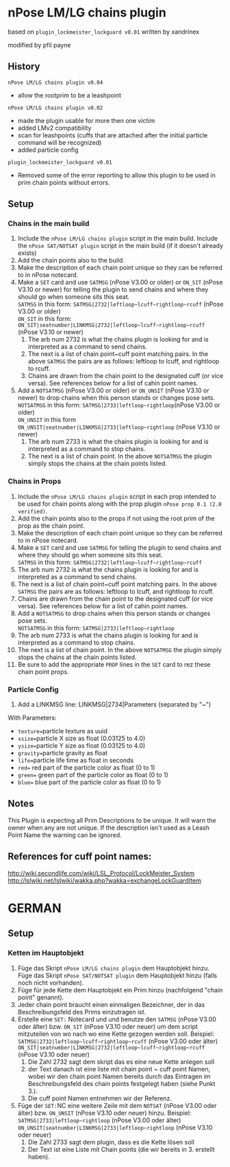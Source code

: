 # nPose LM/LG chains plugin
based on `plugin_lockmeister_lockguard v0.01` written by xandrinex

modified by pfil payne

## History

`nPose LM/LG chains plugin v0.04`
- allow the rootprim to be a leashpoint

`nPose LM/LG chains plugin v0.02`
- made the plugin usable for more then one victim
- added LMv2 compatibility
- scan for leashpoints (cuffs that are attached after the initial particle command will be recognized)
- added particle config

`plugin_lockmeister_lockguard v0.01`
- Removed some of the error reporting to allow this plugin to be used in prim chain points without errors.

## Setup
### Chains in the main build
1.  Include the `nPose LM/LG chains plugin` script in the main build. Include the `nPose SAT/NOTSAT plugin` script in the main build (if it doesn't already exists)
2.  Add the chain points also to the build.
3.  Make the description of each chain point unique so they can be referred to in nPose notecard.
4.  Make a `SET` card and use `SATMSG` (nPose V3.00 or older) or `ON_SIT` (nPose V3.10 or newer) for telling the plugin to send chains and where they should go when someone sits this seat.  
  `SATMSG` in this form: `SATMSG|2732|leftloop~lcuff~rightloop~rcuff` (nPose V3.00 or older)  
  `ON_SIT` in this form: `ON_SIT|seatnumber|LINKMSG|2732|leftloop~lcuff~rightloop~rcuff` (nPose V3.10 or newer)
    1. The arb num 2732 is what the chains plugin is looking for and is interpreted as a command to send chains.
    2. The next is a list of chain point~cuff point matching pairs.  In the above `SATMSG` the pairs are as follows:  leftloop to lcuff, and rightloop to rcuff.
    3. Chains are drawn from the chain point to the designated cuff (or vice versa). See references below for a list of cahin point names.
5. Add a `NOTSATMSG` (nPose V3.00 or older) or `ON_UNSIT` (nPose V3.10 or newer) to drop chains when this person stands or changes pose sets.  
  `NOTSATMSG` in this form: `SATMSG|2733|leftloop~rightloop`(nPose V3.00 or older)  
  `ON_UNSIT` in this form `ON_UNSIT|seatnumber|LINKMSG|2733|leftloop~rightloop` (nPose V3.10 or newer)
    1. The arb num 2733 is what the chains plugin is looking for and is interpreted as a command to stop chains.
    2. The next is a list of chain point.  In the above `NOTSATMSG` the plugin simply stops the chains at the chain points listed.

### Chains in Props
1. Include the `nPose LM/LG chains plugin` script in each prop intended to be used for chain points along with the prop plugin `nPose prop 0.1 (2.0 verified)`.
2. Add the chain points also to the props if not using the root prim of the prop as the chain point.
3. Make the description of each chain point unique so they can be referred to in nPose notecard.
4. Make a `SET` card and use `SATMSG` for telling the plugin to send chains and where they should go when someone sits this seat.  
`SATMSG` in this form: `SATMSG|2732|leftloop~lcuff~rightloop~rcuff`
  1. The arb num 2732 is what the chains plugin is looking for and is interpreted as a command to send chains.
  2. The next is a list of chain point~cuff point matching pairs. In the above `SATMSG` the pairs are as follows:  leftloop to lcuff, and rightloop to rcuff.
  3. Chains are drawn from the chain point to the designated cuff (or vice versa). See references below for a list of cahin point names.
5. Add a `NOTSATMSG` to drop chains when this person stands or changes pose sets.  
  `NOTSATMSG` in this form: `SATMSG|2733|leftloop~rightloop`
  1. The arb num 2733 is what the chains plugin is looking for and is interpreted as a command to stop chains.
  2. The next is a list of chain point.  In the above `NOTSATMSG` the plugin simply stops the chains at the chain points listed.
6. Be sure to add the appropriate `PROP` lines in the `SET` card to rez these chain point props.

### Particle Config
1. Add a LINKMSG line:
LINKMSG|2734|Parameters (separated by "~")

With Parameters:
- `texture=`particle texture as uuid
- `xsize=`particle X size as float (0.03125 to 4.0)
- `ysize=`particle Y size as float (0.03125 to 4.0)
- `gravity=`particle gravity as float
- `life=`particle life time as float in seconds
- `red=` red part of the particle color as float (0 to 1)
- `green=` green part of the particle color as float (0 to 1)
- `blue=` blue part of the particle color as float (0 to 1)

## Notes
This Plugin is expecting all Prim Descriptions to be unique. It will warn the owner when any are not unique. If the description isn't used as a Leash Point Name the warning can be ignored.

## References for cuff point names:
http://wiki.secondlife.com/wiki/LSL_Protocol/LockMeister_System  
http://lslwiki.net/lslwiki/wakka.php?wakka=exchangeLockGuardItem





# GERMAN
## Setup
### Ketten im Hauptobjekt
1. Füge das Skript `nPose LM/LG chains plugin` dem Hauptobjekt hinzu. Füge das Skript `nPose SAT/NOTSAT plugin` dem Hauptobjekt hinzu (falls noch nicht vorhanden).
2. Füge für jede Kette dem Hauptobjekt ein Prim hinzu (nachfolgend "chain point" genannt).
3. Jeder chain point braucht einen einmaligen Bezeichner, der in das Beschreibungsfeld des Prims einzutragen ist.
4. Erstelle eine `SET:` Notecard und und benutze den `SATMSG` (nPose V3.00 oder älter) bzw. `ON_SIT` (nPose V3.10 oder neuer) um dem script mitzuteilen von wo nach wo eine Kette gezogen werden soll. Beispiel:  
  `SATMSG|2732|leftloop~lcuff~rightloop~rcuff` (nPose V3.00 oder älter)  
  `ON_SIT|seatnumber|LINKMSG|2732|leftloop~lcuff~rightloop~rcuff` (nPose V3.10 oder neuer)
    1. Die Zahl 2732 sagt dem skript das es eine neue Kette anlegen soll
    2. der Text danach ist eine liste mit chain point ~ cuff point Namen, wobei wir den chain point Namen bereits durch das Eintragen im Beschreibungsfeld des chain points festgelegt haben (siehe Punkt 3.).
    3. Die cuff point Namen entnehmen wir der Referenz.
5. Füge der `SET:`NC eine weitere Zeile mit dem `NOTSAT` (nPose V3.00 oder älter) bzw. `ON_UNSIT` (nPose V3.10 oder neuer) hinzu. Beispiel:  
  `SATMSG|2733|leftloop~rightloop` (nPose V3.00 oder älter)  
  `ON_UNSIT|seatnumber|LINKMSG|2733|leftloop~rightloop` (nPose V3.10 oder neuer)
    1. Die Zahl 2733 sagt dem plugin, dass es die Kette lösen soll
    2. Der Text ist eine Liste mit Chain points (die wir bereits in 3. erstellt haben).